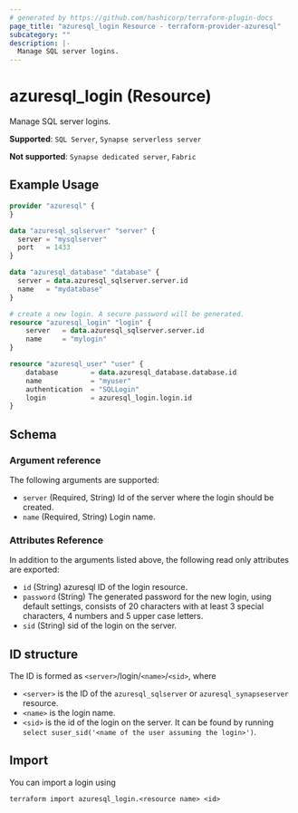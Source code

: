 ```yaml
---
# generated by https://github.com/hashicorp/terraform-plugin-docs
page_title: "azuresql_login Resource - terraform-provider-azuresql"
subcategory: ""
description: |-
  Manage SQL server logins.
---
```


# azuresql_login (Resource)

Manage SQL server logins.

**Supported**: `SQL Server`, `Synapse serverless server`

**Not supported**: `Synapse dedicated server`, `Fabric`


## Example Usage

```terraform
provider "azuresql" {
}

data "azuresql_sqlserver" "server" {
  server = "mysqlserver"
  port   = 1433
}

data "azuresql_database" "database" {
  server = data.azuresql_sqlserver.server.id
  name   = "mydatabase"
}

# create a new login. A secure password will be generated.
resource "azuresql_login" "login" {
    server   = data.azuresql_sqlserver.server.id
    name     = "mylogin"
}

resource "azuresql_user" "user" {
    database        = data.azuresql_database.database.id
    name            = "myuser"
    authentication  = "SQLLogin"
    login           = azuresql_login.login.id
}
```

<!-- schema generated by tfplugindocs -->
## Schema

### Argument reference
The following arguments are supported:

- `server` (Required, String) Id of the server where the login should be created.
- `name` (Required, String) Login name.

### Attributes Reference
In addition to the arguments listed above, the following read only attributes are exported:

- `id` (String) azuresql ID of the login resource.
- `password` (String) The generated password for the new login, using default settings, consists of 20 characters with at least 3 special characters, 4 numbers and 5 upper case letters.
- `sid` (String) sid of the login on the server.

## ID structure

The ID is formed as `<server>`/login/`<name>`/`<sid>`, where
* `<server>` is the ID of the `azuresql_sqlserver` or `azuresql_synapseserver` resource.
* `<name>` is the login name.
* `<sid>` is the id of the login on the server. It can be found by running `select suser_sid('<name of the user assuming the login>')`.

## Import

You can import a login using

```shell
terraform import azuresql_login.<resource name> <id>
```
